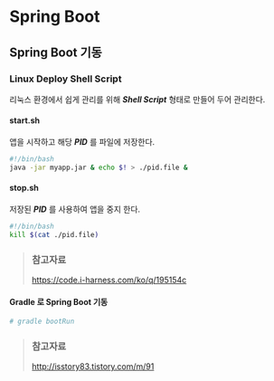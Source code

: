 # Spring Boot

## Spring Boot 기동

### Linux Deploy Shell Script

리눅스 환경에서 쉽게 관리를 위해 _**Shell Script**_ 형태로 만들어 두어 관리한다.

#### start.sh

앱을 시작하고 해당 _**PID**_ 를 파일에 저장한다.

```bash
#!/bin/bash
java -jar myapp.jar & echo $! > ./pid.file &
```

#### stop.sh

저장된 _**PID**_ 를 사용하여 앱을 중지 한다.

```bash
#!/bin/bash
kill $(cat ./pid.file)
```

> ### 참고자료
> <https://code.i-harness.com/ko/q/195154c>

#### Gradle 로 Spring Boot 기동

```bash
# gradle bootRun
```

> ### 참고자료
> <http://isstory83.tistory.com/m/91>
